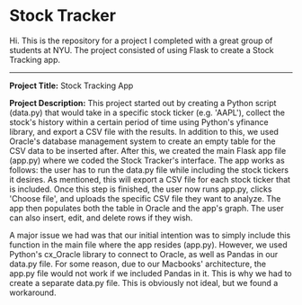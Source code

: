# Stock Tracker

Hi. This is the repository for a project I completed with a great group of students at NYU. The project consisted of using Flask to create a Stock Tracking app.

---

**Project Title:** Stock Tracking App

**Project Description:** This project started out by creating a Python script (data.py) that would take in a specific stock ticker (e.g. 'AAPL'), collect the stock's history within a certain period of time using Python's yfinance library, and export a CSV file with the results. In addition to this, we used Oracle's database management system to create an empty table for the CSV data to be inserted after. After this, we created the main Flask app file (app.py) where we coded the Stock Tracker's interface. The app works as follows: the user has to run the data.py file while including the stock tickers it desires. As mentioned, this will export a CSV file for each stock ticker that is included. Once this step is finished, the user now runs app.py, clicks 'Choose file', and uploads the specific CSV file they want to analyze. The app then populates both the table in Oracle and the app's graph. The user can also insert, edit, and delete rows if they wish.

A major issue we had was that our initial intention was to simply include this function in the main file where the app resides (app.py). However, we used Python's cx_Oracle library to connect to Oracle, as well as Pandas in our data.py file. For some reason, due to our Macbooks' architecture, the app.py file would not work if we included Pandas in it. This is why we had to create a separate data.py file. This is obviously not ideal, but we found a workaround.